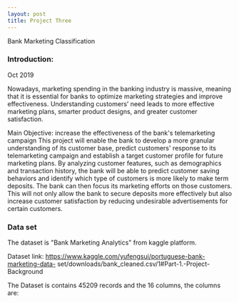 ```yaml
---
layout: post
title: Project Three
---
```

Bank Marketing Classification

### Introduction:
Oct 2019

Nowadays, marketing spending in the banking industry is massive, meaning that it is essential for banks to optimize marketing strategies and improve effectiveness. Understanding customers’ need leads to more effective marketing plans, smarter product designs, and greater customer satisfaction. <br>


Main Objective: increase the effectiveness of the bank's telemarketing campaign
This project will enable the bank to develop a more granular understanding of its customer base, predict customers' response to its telemarketing campaign and establish a target customer profile for future marketing plans.
By analyzing customer features, such as demographics and transaction history, the bank will be able to predict customer saving behaviors and identify which type of customers is more likely to make term deposits. The bank can then focus its marketing efforts on those customers. This will not only allow the bank to secure deposits more effectively but also increase customer satisfaction by reducing undesirable advertisements for certain customers. <br>

### Data set

The dataset is "Bank Marketing Analytics" from kaggle platform.<br>

Dataset link: https://www.kaggle.com/yufengsui/portuguese-bank-marketing-data- set/downloads/bank_cleaned.csv/1#Part-1.-Project-Background <br>

The Dataset is contains 45209 records and the 16 columns, the columns are: <br>



